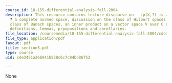```yaml
---
course_id: 18-155-differential-analysis-fall-2004
description: This resource contains lecture discourse on - Lp(X,?) is a Banach space
  ? a complete normed space, discussion on the class of Hilbert spaces,  a special
  class of Banach spaces, an inner product on a vector space V over C and supporting
  definitions, lemmas, prpopositions and corollaries.
file_location: /coursemedia/18-155-differential-analysis-fall-2004/cde3451a266941b838c6c7c84bd86753_section5.pdf
file_type: application/pdf
layout: pdf
title: section5.pdf
type: course
uid: cde3451a266941b838c6c7c84bd86753

---
```

None
